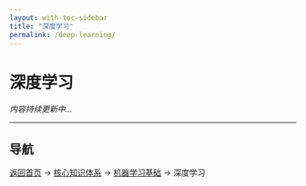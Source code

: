 ```yaml
---
layout: with-toc-sidebar
title: "深度学习"
permalink: /deep-learning/
---
```

# 深度学习

*内容持续更新中...*

---

## 导航
[返回首页](/) → [核心知识体系](/core-knowledge-system/) → [机器学习基础](/ai-technology/) → 深度学习
